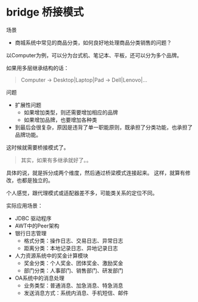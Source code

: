# bridge 桥接模式

场景
- 商城系统中常见的商品分类，如何良好地处理商品分类销售的问题？

以Computer为例，可以分为台式机、笔记本、平板，还可以分为多个品牌。

如果用多层继承结构的话：
> Computer -> Desktop|Laptop|Pad -> Dell|Lenovo|...

问题
- 扩展性问题
    - 如果增加类型，则还需要增加相应的品牌
    - 如果增加品牌，也要增加各种类
- 到最后会很复杂，原因是违背了单一职能原则，既承担了分类功能，也承担了品牌功能。

这时候就需要桥接模式了。
> 其实，如果有多继承就好了。。

具体的说，就是拆分成两个维度，然后通过桥梁模式连接起来。
这样，就算有修改，也都是独立的。

个人感觉，跟代理模式或适配器差不多，可能类关系的定位不同。

实际应用场景：
- JDBC 驱动程序
- AWT中的Peer架构
- 银行日志管理
    * 格式分类：操作日志、交易日志、异常日志
    * 距离分类：本地记录日志、异地记录日志
- 人力资源系统中的奖金计算模块
    * 奖金分类：个人奖金、团体奖金、激励奖金
    * 部门分类：人事部门、销售部门、研发部门
- OA系统中的消息处理
    * 业务类型：普通消息、加急消息、特急消息
    * 发送消息方式：系统内消息、手机短信、邮件
    